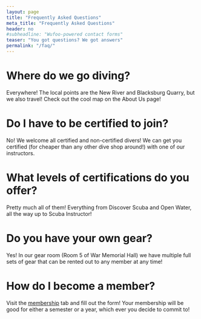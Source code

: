 ```yaml
---
layout: page
title: "Frequently Asked Questions"
meta_title: "Frequently Asked Questions"
header: no
#subheadline: "Wufoo-powered contact forms"
teaser: "You got questions? We got answers"
permalink: "/faq/"
---
```


# Where do we go diving?

Everywhere! The local points are the New River and Blacksburg Quarry, but we also travel! Check out the cool map on the About Us page!

# Do I have to be certified to join?

No! We welcome all certified and non-certified divers! We can get you certified (for cheaper than any other dive shop around!) with one of our instructors.

# What levels of certifications do you offer?

Pretty much all of them! Everything from Discover Scuba and Open Water, all the way up to Scuba Instructor!

# Do you have your own gear?

Yes! In our gear room (Room 5 of War Memorial Hall) we have multiple full sets of gear that can be rented out to any member at any time!

# How do I become a member?

Visit the [membership](/membership/) tab and fill out the form! Your membership will be good for either a semester or a year, which ever you decide to commit to!
